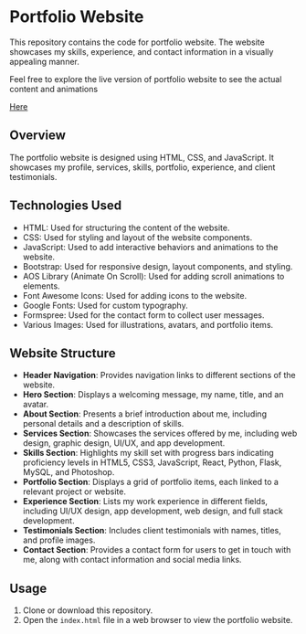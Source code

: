 # Portfolio Website

This repository contains the code for portfolio website. The website showcases my skills, experience, and contact information in a visually appealing manner.

Feel free to explore the live version of portfolio website to see the actual content and animations

[Here](https://atharao.github.io/portfolio-website/)

## Overview

The portfolio website is designed using HTML, CSS, and JavaScript. It showcases my profile, services, skills, portfolio, experience, and client testimonials.

## Technologies Used

* HTML: Used for structuring the content of the website.
* CSS: Used for styling and layout of the website components.
* JavaScript: Used to add interactive behaviors and animations to the website.
* Bootstrap: Used for responsive design, layout components, and styling.
* AOS Library (Animate On Scroll): Used for adding scroll animations to elements.
* Font Awesome Icons: Used for adding icons to the website.
* Google Fonts: Used for custom typography.
* Formspree: Used for the contact form to collect user messages.
* Various Images: Used for illustrations, avatars, and portfolio items.

## Website Structure

* **Header Navigation**: Provides navigation links to different sections of the website.
* **Hero Section**: Displays a welcoming message, my name, title, and an avatar.
* **About Section**: Presents a brief introduction about me, including personal details and a description of skills.
* **Services Section**: Showcases the services offered by me, including web design, graphic design, UI/UX, and app development.
* **Skills Section**: Highlights my skill set with progress bars indicating proficiency levels in HTML5, CSS3, JavaScript, React, Python, Flask, MySQL, and Photoshop.
* **Portfolio Section**: Displays a grid of portfolio items, each linked to a relevant project or website.
* **Experience Section**: Lists my work experience in different fields, including UI/UX design, app development, web design, and full stack development.
* **Testimonials Section**: Includes client testimonials with names, titles, and profile images.
* **Contact Section**: Provides a contact form for users to get in touch with me, along with contact information and social media links.

## Usage

1. Clone or download this repository.
2. Open the `index.html` file in a web browser to view the portfolio website.

